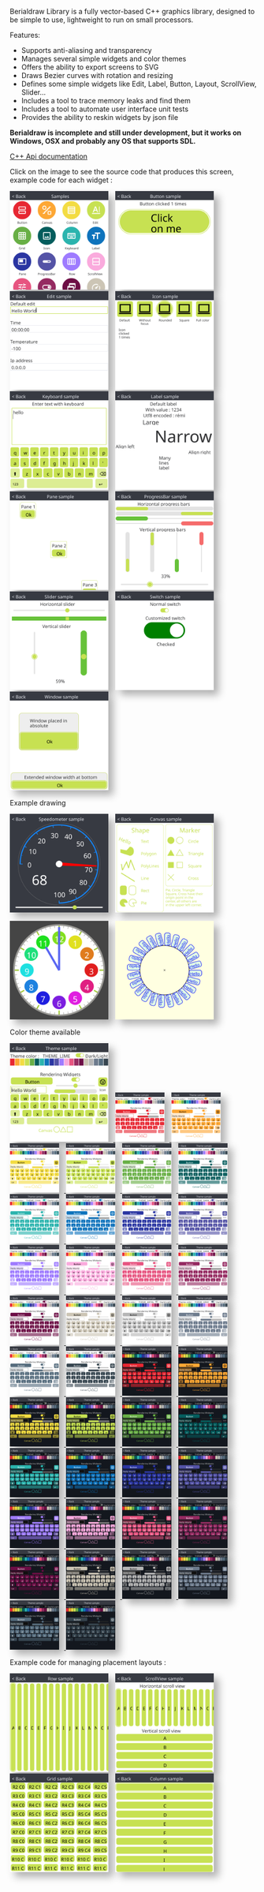 
Berialdraw Library is a fully vector-based C++ graphics library, designed to be simple to use, lightweight to run on small processors.

Features:
- Supports anti-aliasing and transparency
- Manages several simple widgets and color themes
- Offers the ability to export screens to SVG
- Draws Bezier curves with rotation and resizing
- Defines some simple widgets like Edit, Label, Button, Layout, ScrollView, Slider...
- Includes a tool to trace memory leaks and find them
- Includes a tool to automate user interface unit tests
- Provides the ability to reskin widgets by json file

**Berialdraw is incomplete and still under development, but it works on Windows, OSX and probably any OS that supports SDL.**

[C++ Api documentation](berialdraw/doc/html/index.html)

Click on the image to see the source code that produces this screen, example code for each widget :


[<img src="berialdraw/test/ref/sample_icon_list_1.svg" width="200" height="200" style="margin-right: 10px;box-shadow: 10px 10px 15px rgba(0, 0, 0, 0.3);">](berialdraw/samples/icon_menu_dialog.cpp)
[<img src="berialdraw/test/ref/sample_buton_1.svg"     width="200" height="200" style="margin-right: 10px;box-shadow: 10px 10px 15px rgba(0, 0, 0, 0.3);">](berialdraw/samples/sample_button.cpp)
[<img src="berialdraw/test/ref/sample_edit_1.svg"      width="200" height="200" style="margin-right: 10px;box-shadow: 10px 10px 15px rgba(0, 0, 0, 0.3);">](berialdraw/samples/sample_edit.cpp)
[<img src="berialdraw/test/ref/sample_icon_1.svg"      width="200" height="200" style="margin-right: 10px;box-shadow: 10px 10px 15px rgba(0, 0, 0, 0.3);">](berialdraw/samples/sample_icon.cpp)
[<img src="berialdraw/test/ref/sample_keyboard_1.svg"  width="200" height="200" style="margin-right: 10px;box-shadow: 10px 10px 15px rgba(0, 0, 0, 0.3);">](berialdraw/samples/sample_keyboard.cpp)
[<img src="berialdraw/test/ref/sample_label_1.svg"     width="200" height="200" style="margin-right: 10px;box-shadow: 10px 10px 15px rgba(0, 0, 0, 0.3);">](berialdraw/samples/sample_label.cpp)
[<img src="berialdraw/test/ref/sample_pane_1.svg"      width="200" height="200" style="margin-right: 10px;box-shadow: 10px 10px 15px rgba(0, 0, 0, 0.3);">](berialdraw/samples/sample_pane.cpp)
[<img src="berialdraw/test/ref/sample_progress_1.svg"  width="200" height="200" style="margin-right: 10px;box-shadow: 10px 10px 15px rgba(0, 0, 0, 0.3);">](berialdraw/samples/sample_progress_bar.cpp)
[<img src="berialdraw/test/ref/sample_slider_1.svg"    width="200" height="200" style="margin-right: 10px;box-shadow: 10px 10px 15px rgba(0, 0, 0, 0.3);">](berialdraw/samples/sample_slider.cpp)
[<img src="berialdraw/test/ref/sample_switch_2.svg"    width="200" height="200" style="margin-right: 10px;box-shadow: 10px 10px 15px rgba(0, 0, 0, 0.3);">](berialdraw/samples/sample_switch.cpp)
[<img src="berialdraw/test/ref/sample_window_1.svg"    width="200" height="200" style="margin-right: 10px;box-shadow: 10px 10px 15px rgba(0, 0, 0, 0.3);">](berialdraw/samples/sample_window.cpp)


Example drawing

[<img src="berialdraw/test/ref/sample_speed_2.svg"     width="200" height="200" style="margin-right: 10px;box-shadow: 10px 10px 15px rgba(0, 0, 0, 0.3);">](berialdraw/samples/sample_speedometer.cpp)
[<img src="berialdraw/test/ref/sample_canvas_1.svg"    width="200" height="200" style="margin-right: 10px;box-shadow: 10px 10px 15px rgba(0, 0, 0, 0.3);">](berialdraw/samples/sample_canvas.cpp)

<img src="berialdraw/test/ref/polyline0_26.svg"       width="200" height="200" style="margin-right: 10px;box-shadow: 10px;box-shadow: 10px 10px 15px rgba(0, 0, 0, 0.3);">
<img src="berialdraw/test/ref/rect2.svg"              width="200" height="200" style="margin-right: 10px;box-shadow: 10px;box-shadow: 10px 10px 15px rgba(0, 0, 0, 0.3);">


Color theme available

[<img src="berialdraw/test/ref/sample_theme_4.svg"     width="200" height="200" style="margin-right: 10px;box-shadow: 10px 10px 15px rgba(0, 0, 0, 0.3);">
<img src="berialdraw/test/ref/sample_theme_1.svg"     width="100" height="100" style="margin-right: 10px;box-shadow: 10px;box-shadow: 10px 10px 15px rgba(0, 0, 0, 0.3);">
<img src="berialdraw/test/ref/sample_theme_2.svg"     width="100" height="100" style="margin-right: 10px;box-shadow: 10px;box-shadow: 10px 10px 15px rgba(0, 0, 0, 0.3);">
<img src="berialdraw/test/ref/sample_theme_3.svg"     width="100" height="100" style="margin-right: 10px;box-shadow: 10px;box-shadow: 10px 10px 15px rgba(0, 0, 0, 0.3);">
<img src="berialdraw/test/ref/sample_theme_4.svg"     width="100" height="100" style="margin-right: 10px;box-shadow: 10px;box-shadow: 10px 10px 15px rgba(0, 0, 0, 0.3);">
<img src="berialdraw/test/ref/sample_theme_5.svg"     width="100" height="100" style="margin-right: 10px;box-shadow: 10px;box-shadow: 10px 10px 15px rgba(0, 0, 0, 0.3);">
<img src="berialdraw/test/ref/sample_theme_6.svg"     width="100" height="100" style="margin-right: 10px;box-shadow: 10px;box-shadow: 10px 10px 15px rgba(0, 0, 0, 0.3);">
<img src="berialdraw/test/ref/sample_theme_7.svg"     width="100" height="100" style="margin-right: 10px;box-shadow: 10px;box-shadow: 10px 10px 15px rgba(0, 0, 0, 0.3);">
<img src="berialdraw/test/ref/sample_theme_8.svg"     width="100" height="100" style="margin-right: 10px;box-shadow: 10px;box-shadow: 10px 10px 15px rgba(0, 0, 0, 0.3);">
<img src="berialdraw/test/ref/sample_theme_9.svg"     width="100" height="100" style="margin-right: 10px;box-shadow: 10px;box-shadow: 10px 10px 15px rgba(0, 0, 0, 0.3);">
<img src="berialdraw/test/ref/sample_theme_10.svg"    width="100" height="100" style="margin-right: 10px;box-shadow: 10px;box-shadow: 10px 10px 15px rgba(0, 0, 0, 0.3);">
<img src="berialdraw/test/ref/sample_theme_11.svg"    width="100" height="100" style="margin-right: 10px;box-shadow: 10px;box-shadow: 10px 10px 15px rgba(0, 0, 0, 0.3);">
<img src="berialdraw/test/ref/sample_theme_12.svg"    width="100" height="100" style="margin-right: 10px;box-shadow: 10px;box-shadow: 10px 10px 15px rgba(0, 0, 0, 0.3);">
<img src="berialdraw/test/ref/sample_theme_13.svg"    width="100" height="100" style="margin-right: 10px;box-shadow: 10px;box-shadow: 10px 10px 15px rgba(0, 0, 0, 0.3);">
<img src="berialdraw/test/ref/sample_theme_14.svg"    width="100" height="100" style="margin-right: 10px;box-shadow: 10px;box-shadow: 10px 10px 15px rgba(0, 0, 0, 0.3);">
<img src="berialdraw/test/ref/sample_theme_15.svg"    width="100" height="100" style="margin-right: 10px;box-shadow: 10px;box-shadow: 10px 10px 15px rgba(0, 0, 0, 0.3);">
<img src="berialdraw/test/ref/sample_theme_16.svg"    width="100" height="100" style="margin-right: 10px;box-shadow: 10px;box-shadow: 10px 10px 15px rgba(0, 0, 0, 0.3);">
<img src="berialdraw/test/ref/sample_theme_17.svg"    width="100" height="100" style="margin-right: 10px;box-shadow: 10px;box-shadow: 10px 10px 15px rgba(0, 0, 0, 0.3);">
<img src="berialdraw/test/ref/sample_theme_18.svg"    width="100" height="100" style="margin-right: 10px;box-shadow: 10px;box-shadow: 10px 10px 15px rgba(0, 0, 0, 0.3);">
<img src="berialdraw/test/ref/sample_theme_19.svg"    width="100" height="100" style="margin-right: 10px;box-shadow: 10px;box-shadow: 10px 10px 15px rgba(0, 0, 0, 0.3);">
<img src="berialdraw/test/ref/sample_theme_20.svg"    width="100" height="100" style="margin-right: 10px;box-shadow: 10px;box-shadow: 10px 10px 15px rgba(0, 0, 0, 0.3);">
<img src="berialdraw/test/ref/sample_theme_21.svg"    width="100" height="100" style="margin-right: 10px;box-shadow: 10px;box-shadow: 10px 10px 15px rgba(0, 0, 0, 0.3);">
<img src="berialdraw/test/ref/sample_theme_22.svg"    width="100" height="100" style="margin-right: 10px;box-shadow: 10px;box-shadow: 10px 10px 15px rgba(0, 0, 0, 0.3);">
<img src="berialdraw/test/ref/sample_theme_23.svg"    width="100" height="100" style="margin-right: 10px;box-shadow: 10px;box-shadow: 10px 10px 15px rgba(0, 0, 0, 0.3);">
<img src="berialdraw/test/ref/sample_theme_24.svg"    width="100" height="100" style="margin-right: 10px;box-shadow: 10px;box-shadow: 10px 10px 15px rgba(0, 0, 0, 0.3);">
<img src="berialdraw/test/ref/sample_theme_25.svg"    width="100" height="100" style="margin-right: 10px;box-shadow: 10px;box-shadow: 10px 10px 15px rgba(0, 0, 0, 0.3);">
<img src="berialdraw/test/ref/sample_theme_26.svg"    width="100" height="100" style="margin-right: 10px;box-shadow: 10px;box-shadow: 10px 10px 15px rgba(0, 0, 0, 0.3);">
<img src="berialdraw/test/ref/sample_theme_27.svg"    width="100" height="100" style="margin-right: 10px;box-shadow: 10px;box-shadow: 10px 10px 15px rgba(0, 0, 0, 0.3);">
<img src="berialdraw/test/ref/sample_theme_28.svg"    width="100" height="100" style="margin-right: 10px;box-shadow: 10px;box-shadow: 10px 10px 15px rgba(0, 0, 0, 0.3);">
<img src="berialdraw/test/ref/sample_theme_29.svg"    width="100" height="100" style="margin-right: 10px;box-shadow: 10px;box-shadow: 10px 10px 15px rgba(0, 0, 0, 0.3);">
<img src="berialdraw/test/ref/sample_theme_30.svg"    width="100" height="100" style="margin-right: 10px;box-shadow: 10px;box-shadow: 10px 10px 15px rgba(0, 0, 0, 0.3);">
<img src="berialdraw/test/ref/sample_theme_31.svg"    width="100" height="100" style="margin-right: 10px;box-shadow: 10px;box-shadow: 10px 10px 15px rgba(0, 0, 0, 0.3);">
<img src="berialdraw/test/ref/sample_theme_32.svg"    width="100" height="100" style="margin-right: 10px;box-shadow: 10px;box-shadow: 10px 10px 15px rgba(0, 0, 0, 0.3);">
<img src="berialdraw/test/ref/sample_theme_33.svg"    width="100" height="100" style="margin-right: 10px;box-shadow: 10px;box-shadow: 10px 10px 15px rgba(0, 0, 0, 0.3);">
<img src="berialdraw/test/ref/sample_theme_34.svg"    width="100" height="100" style="margin-right: 10px;box-shadow: 10px;box-shadow: 10px 10px 15px rgba(0, 0, 0, 0.3);">
<img src="berialdraw/test/ref/sample_theme_35.svg"    width="100" height="100" style="margin-right: 10px;box-shadow: 10px;box-shadow: 10px 10px 15px rgba(0, 0, 0, 0.3);">
<img src="berialdraw/test/ref/sample_theme_36.svg"    width="100" height="100" style="margin-right: 10px;box-shadow: 10px;box-shadow: 10px 10px 15px rgba(0, 0, 0, 0.3);">
<img src="berialdraw/test/ref/sample_theme_37.svg"    width="100" height="100" style="margin-right: 10px;box-shadow: 10px;box-shadow: 10px 10px 15px rgba(0, 0, 0, 0.3);">
<img src="berialdraw/test/ref/sample_theme_38.svg"    width="100" height="100" style="margin-right: 10px;box-shadow: 10px;box-shadow: 10px 10px 15px rgba(0, 0, 0, 0.3);">
<img src="berialdraw/test/ref/sample_theme_39.svg"    width="100" height="100" style="margin-right: 10px;box-shadow: 10px;box-shadow: 10px 10px 15px rgba(0, 0, 0, 0.3);">
<img src="berialdraw/test/ref/sample_theme_40.svg"    width="100" height="100" style="margin-right: 10px;box-shadow: 10px;box-shadow: 10px 10px 15px rgba(0, 0, 0, 0.3);">](berialdraw/samples/sample_theme.cpp)

Example code for managing placement layouts :

[<img src="berialdraw/test/ref/sample_row_1.svg"       width="200" height="200" style="margin-right: 10px;box-shadow: 10px 10px 15px rgba(0, 0, 0, 0.3);">](berialdraw/samples/sample_row.cpp)
[<img src="berialdraw/test/ref/sample_scroll_1.svg"    width="200" height="200" style="margin-right: 10px;box-shadow: 10px 10px 15px rgba(0, 0, 0, 0.3);">](berialdraw/samples/sample_scrollview.cpp)
[<img src="berialdraw/test/ref/sample_grid_1.svg"      width="200" height="200" style="margin-right: 10px;box-shadow: 10px 10px 15px rgba(0, 0, 0, 0.3);">](berialdraw/samples/sample_grid.cpp)
[<img src="berialdraw/test/ref/sample_column_1.svg"    width="200" height="200" style="margin-right: 10px;box-shadow: 10px 10px 15px rgba(0, 0, 0, 0.3);">](berialdraw/samples/sample_column.cpp)



